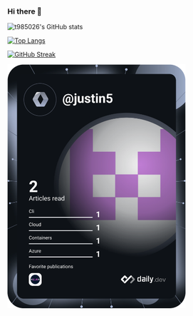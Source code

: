 ### Hi there 👋

![t985026's GitHub stats](https://github-readme-stats.vercel.app/api?username=t985026&show_icons=true&theme=radical)

[![Top Langs](https://github-readme-stats.vercel.app/api/top-langs/?username=t985026&langs_count=10)](https://github.com/t985026/)

[![GitHub Streak](https://github-readme-streak-stats.herokuapp.com/?user=t985026)](https://github.com/t985026/)


<a href="https://app.daily.dev/DailyDevTips"><img src="https://github.com/t985026/t985026/blob/master/devcard.svg" width="400" alt="Justin Dev Card"/></a>
<!--

[![Readme Card](https://github-readme-stats.vercel.app/api/pin/?username=t985026&repo=Kubernetes)](https://github.com/t985026/Kubernetes)
![](https://img.shields.io/badge/<WORD_ON_LEFT>-<WORD_ON_RIGHT>-informational?style=flat&logo=linux&logoColor=white&color=2bbc8a)

**t985026/t985026** is a ✨ _special_ ✨ repository because its `README.md` (this file) appears on your GitHub profile.

Here are some ideas to get you started:

- 🔭 I’m currently working on ...
- 🌱 I’m currently learning ...
- 👯 I’m looking to collaborate on ...
- 🤔 I’m looking for help with ...
- 💬 Ask me about ...
- 📫 How to reach me: ...
- 😄 Pronouns: ...
- ⚡ Fun fact: ...
-->

